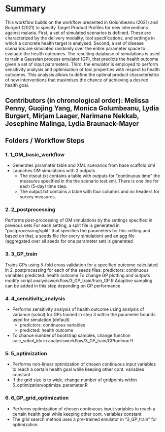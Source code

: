 # Summary

This workflow builds on the workflow presented in Golumbeanu (2021) and Burgert (2021) to specify Target Product Profiles for new interventions against malaria. First, a set of simulated scenarios is defined. These are characterized by the delivery modality, tool specifications, and settings in which a concrete health target is analysed. Second, a set of disease scenarios are simulated randomly over the entire parameter space to evaluate the health outcomes. The resulting database of simulations is used to train a Gaussian process emulator (GP), that predicts the health outcome given a set of input parameters. Third, the emulator is employed to perform sensitivity analysis and optimisation of tool properties with respect to health outcomes. This analysis allows to define the optimal product characteristics of new interventions that maximises the chance of achieving a desired health goal.

## Contributors (in chronological order): Melissa Penny, Guojing Yang, Monica Golumbeanu, Lydia Burgert, Mirjam Laager, Narimane Nekkab, Josephine Malinga, Lydia Braunack-Mayer

## Folders / Workflow Steps

### 1. 1_OM_basic_workflow
- Generates paramater table and XML scenarios from base scaffold.xml
- Launches OM simulations with 2 outputs
    - The ctsout.txt contains a table with outputs for "continuous time" the measures specified in the the scenario test.xml. There is one line for each (5-day) time step.
    - The output.txt contains a table with four columns and no headers for survey measures.

### 2. 2_postprocessing
Performs post-processing of OM simulations by the settings specified in previous sets 
For each setting, a split file is generated in “postprocessing/split” that specifies the parameters for this setting and based on that, a seeds file (for every simulation) and an agg file (aggregated over all seeds for one parameter set) is generated 

### 3. 3_GP_train
Trains GPs using 5-fold cross validation for a specified outcome calculated  in 2_postprocessing for each of the seeds files. 
predictors: continuous variables
predicted: health outcome 
To change GP plotting and outputs modify script analysisworkflow/3_GP_train/train_GP.R
Adaptive sampling can be added in this step depending on GP performance

### 4. 4_sensitivity_analysis
- Performs sensitivity analysis of health outcome using analysis of variance (sobol) for GPs trained in step 3 within the parameter bounds used for simulation (default) 
    - predictors: continuous variables
    - predicted: health outcome 
- To chance number of bootstrap samples, change function calc_sobol_idx in analysisworkflow/3_GP_train/GPtoolbox.R

### 5. 5_optimization
- Performs non-linear optimization of chosen continuous input variables to reach a certain health goal while keeping other cont. variables constant
- If the grid size is to wide, change number of gridpoints within 5_optimization/optimize_parameter.R

### 6. 6_GP_grid_optimization
- Performs optimization of chosen continuous input variables to reach a certain health goal while keeping other cont. variables constant
- The grid search method uses a pre-trained emulator in “3_GP_train” for optimization. 



